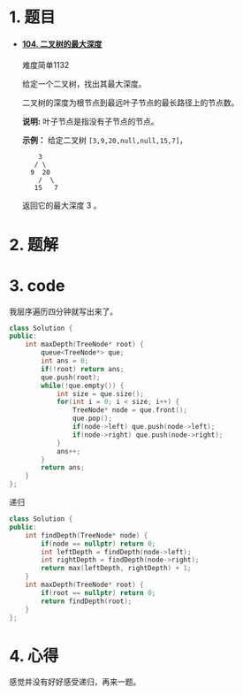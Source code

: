 # 1. 题目

- #### [104. 二叉树的最大深度](https://leetcode-cn.com/problems/maximum-depth-of-binary-tree/)

  难度简单1132

  给定一个二叉树，找出其最大深度。

  二叉树的深度为根节点到最远叶子节点的最长路径上的节点数。

  **说明:** 叶子节点是指没有子节点的节点。

  **示例：**
  给定二叉树 `[3,9,20,null,null,15,7]`，

  ```
      3
     / \
    9  20
      /  \
     15   7
  ```

  返回它的最大深度 3 。

 

# 2. 题解
# 3. code

我层序遍历四分钟就写出来了。

```c++
class Solution {
public:
    int maxDepth(TreeNode* root) {
        queue<TreeNode*> que;
        int ans = 0;
        if(!root) return ans;
        que.push(root);
        while(!que.empty()) {
            int size = que.size();
            for(int i = 0; i < size; i++) {
                TreeNode* node = que.front();
                que.pop();
                if(node->left) que.push(node->left);
                if(node->right) que.push(node->right);
            } 
            ans++;
        }
        return ans;
    }
};
```

递归

```c++
class Solution {
public:
    int findDepth(TreeNode* node) {
        if(node == nullptr) return 0;
        int leftDepth = findDepth(node->left);
        int rightDepth = findDepth(node->right);
        return max(leftDepth, rightDepth) + 1;
    }
    int maxDepth(TreeNode* root) {
        if(root == nullptr) return 0;
        return findDepth(root);
    }
};
```




# 4. 心得

感觉并没有好好感受递归，再来一题。

